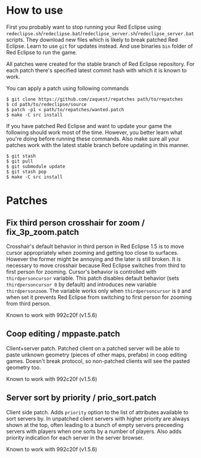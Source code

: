 # How to use

First you probably want to stop running your Red Eclipse using
`redeclipse.sh`/`redeclipse.bat`/`redeclipse_server.sh`/`redeclipse_server.bat`
scripts. They download new files which is likely to break patched Red
Eclipse. Learn to use `git` for updates instead. And use binaries
`bin` folder of Red Eclipse to run the game.

All patches were created for the stable branch of Red Eclipse
repository. For each patch there's specified latest commit hash with
which it is known to work.

You can apply a patch using following commands

```
$ git clone https://github.com/zaquest/repatches path/to/repatches
$ cd path/to/redeclipse/source
$ patch -p1 < path/to/repatches/wanted.patch
$ make -C src install
```

If you have patched Red Eclipse and want to update your game the following
should work most of the time. However, you better learn what you're doing
before running these commands. Also make sure all your patches work
with the latest stable branch before updating in this manner.

```
$ git stash
$ git pull
$ git submodule update
$ git stash pop
$ make -C src install
```

# Patches

## Fix third person crosshair for zoom / fix_3p_zoom.patch

Crosshair's default behavior in third person in Red Eclipse 1.5 is
to move cursor appropriately when zooming and getting too close to
surfaces. However the former might be annoying and the later is still
broken. It is necessary to move crosshair because Red Eclipse switches
from third to first person for zooming.  Cursor's behavior is
controlled with `thirdpersoncursor` variable.  This patch disables
default behavior (sets `thirdpersoncursor 0` by default) and
introduces new variable `thirdpersonzoom`. The variable works only
when `thirdpersoncursor` is `0` and when set it prevents Red Eclipse
from switching to first person for zooming from third person.

Known to work with 992c20f (v1.5.6)

## Coop editing / mppaste.patch

Client+server patch. Patched client on a patched server will be able
to paste unknown geometry (pieces of other maps, prefabs) in coop
editing games. Doesn't break protocol, so non-patched clients will see
the pasted geometry too.

Known to work with 992c20f (v1.5.6)

## Server sort by priority / prio_sort.patch

Client side patch. Adds `priority` option to the list of attributes
available to sort servers by. In unpatched client servers with
higher priority are always shown at the top, often leading to a bunch
of empty servers preceeding servers with players when one sorts by a
number of players. Also adds priority indication for each server in
the server browser.

Known to work with 992c20f (v1.5.6)
